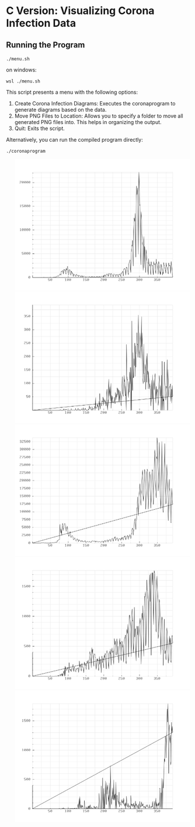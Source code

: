 # C Version: Visualizing Corona Infection Data

## Running the Program

```
./menu.sh
```


on windows:
```
wsl ./menu.sh
```

This script presents a menu with the following options:

1. Create Corona Infection Diagrams: Executes the coronaprogram to generate diagrams based on the data.
2. Move PNG Files to Location: Allows you to specify a folder to move all generated PNG files into. This helps in organizing the output.
3. Quit: Exits the script.


Alternatively, you can run the compiled program directly:

```
./coronaprogram
```

<ul style="list-style-type: none;">
    <li><img src="plots/iso_BE.png" alt="iso_BE Diagram" /></li>
    <li><img src="plots/iso_AO.png" alt="iso_AO Diagram" /></li>
    <li><img src="plots/iso_DE.png" alt="iso_DE Diagram" /></li>
    <li><img src="plots/iso_MD.png" alt="iso_MD Diagram" /></li>
    <li><img src="plots/iso_ZM.png" alt="iso_ZM Diagram" /></li>
</ul>